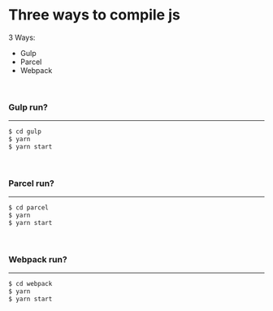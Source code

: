 # Three ways to compile js

3 Ways:
 - Gulp
 - Parcel
 - Webpack

<br>

### Gulp run?
-----
``` bash
$ cd gulp
$ yarn
$ yarn start
```

<br>

### Parcel run?
-----
``` bash
$ cd parcel
$ yarn
$ yarn start
```

<br>

### Webpack run?
-----

``` bash
$ cd webpack
$ yarn
$ yarn start
```